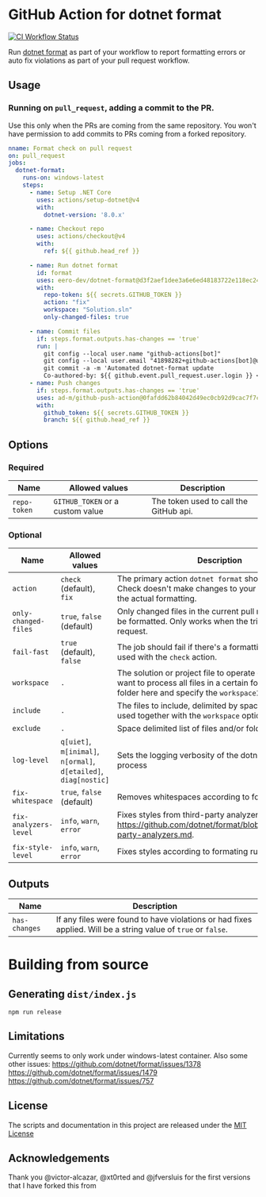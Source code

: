 # GitHub Action for dotnet format

[![CI Workflow Status](https://github.com/eero-dev/dotnet-format/workflows/CI/badge.svg)](https://github.com/eero-dev/dotnet-format/actions?query=workflow%3ACI)

Run [dotnet format](https://learn.microsoft.com/en-us/dotnet/core/tools/dotnet-format) as part of your workflow to report formatting errors or auto fix violations as part of your pull request workflow.

## Usage

### Running on `pull_request`, adding a commit to the PR.
Use this only when the PRs are coming from the same repository. You won't have permission to add commits to PRs coming from a forked repository.

```yml
nname: Format check on pull request
on: pull_request
jobs:
  dotnet-format:
    runs-on: windows-latest
    steps:
      - name: Setup .NET Core
        uses: actions/setup-dotnet@v4
        with:
          dotnet-version: '8.0.x'

      - name: Checkout repo
        uses: actions/checkout@v4
        with:
          ref: ${{ github.head_ref }}

      - name: Run dotnet format
        id: format
        uses: eero-dev/dotnet-format@d3f2aef1dee3a6e6ed48183722e118ec24635a67
        with:
          repo-token: ${{ secrets.GITHUB_TOKEN }}
          action: "fix"
          workspace: "Solution.sln"
          only-changed-files: true

      - name: Commit files
        if: steps.format.outputs.has-changes == 'true'
        run: |
          git config --local user.name "github-actions[bot]"
          git config --local user.email "41898282+github-actions[bot]@users.noreply.github.com"
          git commit -a -m 'Automated dotnet-format update
          Co-authored-by: ${{ github.event.pull_request.user.login }} <${{ github.event.pull_request.user.id }}+${{ github.event.pull_request.user.login }}@users.noreply.github.com>'
      - name: Push changes
        if: steps.format.outputs.has-changes == 'true'
        uses: ad-m/github-push-action@0fafdd62b84042d49ec0cb92d9cac7f7ce4ec79e
        with:
          github_token: ${{ secrets.GITHUB_TOKEN }}
          branch: ${{ github.head_ref }}

```
## Options

### Required

Name | Allowed values | Description
-- | -- | --
`repo-token` | `GITHUB_TOKEN` or a custom value | The token used to call the GitHub api.

### Optional

Name | Allowed values | Description
-- | -- | --
`action` | `check` (default), `fix` | The primary action `dotnet format` should perform. Check doesn't make changes to your file, fix will do the actual formatting.
`only-changed-files` | `true`, `false` (default) | Only changed files in the current pull request should be formatted. Only works when the trigger is a pull request.
`fail-fast` | `true` (default), `false` | The job should fail if there's a formatting error. Only used with the `check` action.
`workspace` | `.` | The solution or project file to operate on. In case you want to process all files in a certain folder, set the root folder here and specify the `workspaceIsFolder` option.
`include` | `.` | The files to include, delimited by space. Cannot be used together with the `workspace` option.
`exclude` | `.` | Space delimited list of files and/or folders to ignore.
`log-level` | `q[uiet]`, `m[inimal]`, `n[ormal]`, `d[etailed]`,  `diag[nostic]` | Sets the logging verbosity of the dotnet format process
`fix-whitespace` | `true`, `false` (default) | Removes whitespaces according to formatting rules.
`fix-analyzers-level` | `info`, `warn`, `error` | Fixes styles from third-party analyzers. More on https://github.com/dotnet/format/blob/main/docs/3rd-party-analyzers.md.
`fix-style-level` | `info`, `warn`, `error` | Fixes styles according to formating rules.

## Outputs

Name | Description
-- | --
`has-changes` | If any files were found to have violations or had fixes applied. Will be a string value of `true` or `false`.

# Building from source

## Generating `dist/index.js`
`npm run release`

## Limitations
Currently seems to only work under windows-latest container.
Also some other issues:
https://github.com/dotnet/format/issues/1378
https://github.com/dotnet/format/issues/1479
https://github.com/dotnet/format/issues/757


## License

The scripts and documentation in this project are released under the [MIT License](LICENSE)

## Acknowledgements

Thank you @victor-alcazar, @xt0rted and @jfversluis for the first versions that I have forked this from
